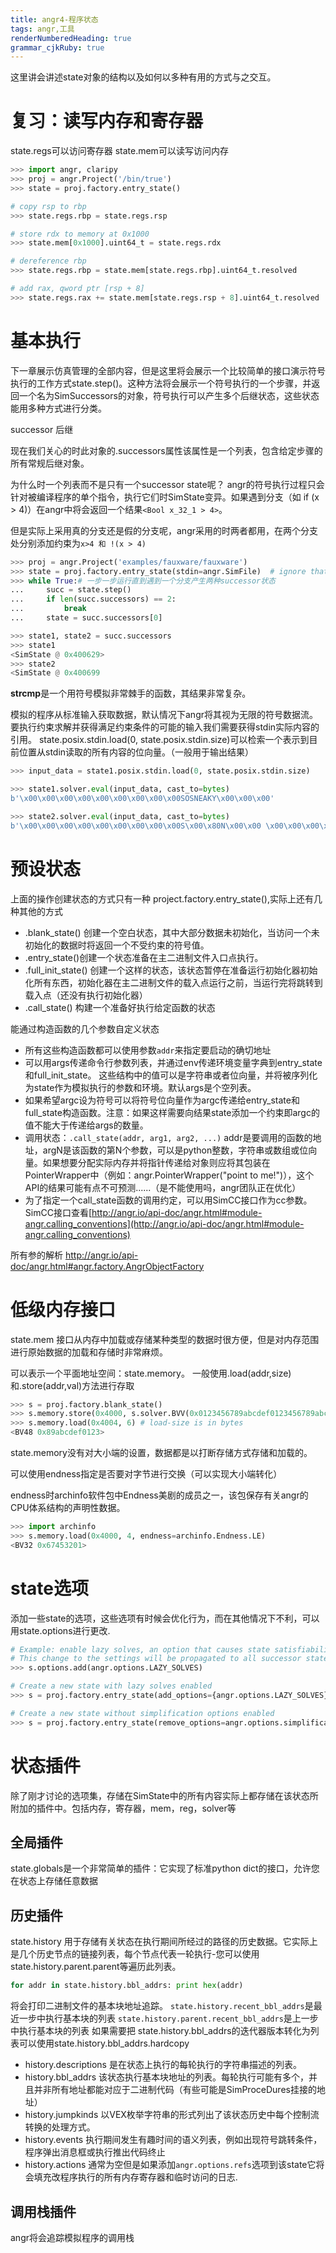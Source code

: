 ```yaml
---
title: angr4-程序状态
tags: angr,工具
renderNumberedHeading: true
grammar_cjkRuby: true
---
```


这里讲会讲述state对象的结构以及如何以多种有用的方式与之交互。

# 复习：读写内存和寄存器
state.regs可以访问寄存器
state.mem可以读写访问内存

``` python
>>> import angr, claripy
>>> proj = angr.Project('/bin/true')
>>> state = proj.factory.entry_state()

# copy rsp to rbp
>>> state.regs.rbp = state.regs.rsp

# store rdx to memory at 0x1000
>>> state.mem[0x1000].uint64_t = state.regs.rdx

# dereference rbp
>>> state.regs.rbp = state.mem[state.regs.rbp].uint64_t.resolved

# add rax, qword ptr [rsp + 8]
>>> state.regs.rax += state.mem[state.regs.rsp + 8].uint64_t.resolved
```
# 基本执行
下一章展示仿真管理的全部内容，但是这里将会展示一个比较简单的接口演示符号执行的工作方式state.step()。这种方法将会展示一个符号执行的一个步骤，并返回一个名为SimSuccessors的对象，符号执行可以产生多个后继状态，这些状态能用多种方式进行分类。

successor 后继

现在我们关心的时此对象的.successors属性该属性是一个列表，包含给定步骤的所有常规后继对象。

为什么时一个列表而不是只有一个successor state呢？ angr的符号执行过程只会针对被编译程序的单个指令，执行它们时SimState变异。如果遇到分支（如 if (x > 4)）在angr中将会返回一个结果`<Bool x_32_1 > 4>`。

但是实际上采用真的分支还是假的分支呢，angr采用的时两者都用，在两个分支处分别添加约束为`x>4 和 !(x > 4)`

``` python
>>> proj = angr.Project('examples/fauxware/fauxware')
>>> state = proj.factory.entry_state(stdin=angr.SimFile)  # ignore that argument for now - we're disabling a more complicated default setup for the sake of education
>>> while True:# 一步一步运行直到遇到一个分支产生两种successor状态
...     succ = state.step()
...     if len(succ.successors) == 2:
...         break
...     state = succ.successors[0]

>>> state1, state2 = succ.successors
>>> state1
<SimState @ 0x400629>
>>> state2
<SimState @ 0x400699
```
**strcmp**是一个用符号模拟非常棘手的函数，其结果非常复杂。

模拟的程序从标准输入获取数据，默认情况下angr将其视为无限的符号数据流。 要执行约束求解并获得满足约束条件的可能的输入我们需要获得stdin实际内容的引用。
state.posix.stdin.load(0, state.posix.stdin.size)可以检索一个表示到目前位置从stdin读取的所有内容的位向量。（一般用于输出结果）

``` python
>>> input_data = state1.posix.stdin.load(0, state.posix.stdin.size)

>>> state1.solver.eval(input_data, cast_to=bytes)
b'\x00\x00\x00\x00\x00\x00\x00\x00\x00SOSNEAKY\x00\x00\x00'

>>> state2.solver.eval(input_data, cast_to=bytes)
b'\x00\x00\x00\x00\x00\x00\x00\x00\x00S\x00\x80N\x00\x00 \x00\x00\x00\x00'
```

# 预设状态

上面的操作创建状态的方式只有一种 project.factory.entry_state(),实际上还有几种其他的方式
- .blank_state() 创建一个空白状态，其中大部分数据未初始化，当访问一个未初始化的数据时将返回一个不受约束的符号值。
- .entry_state()创建一个状态准备在主二进制文件入口点执行。
- .full_init_state()  创建一个这样的状态，该状态暂停在准备运行初始化器初始化所有东西，初始化器在主二进制文件的载入点运行之前，当运行完将跳转到载入点（还没有执行初始化器）
- .call_state() 构建一个准备好执行给定函数的状态

能通过构造函数的几个参数自定义状态

- 所有这些构造函数都可以使用参数`addr`来指定要启动的确切地址
- 可以用args传递命令行参数列表，并通过env传递环境变量字典到entry_state和full_init_state。 这些结构中的值可以是字符串或者位向量，并将被序列化为state作为模拟执行的参数和环境。默认args是个空列表。
- 如果希望argc设为符号可以将符号位向量作为argc传递给entry_state和full_state构造函数。注意：如果这样需要向结果state添加一个约束即argc的值不<i class="fas fa-highlighter"></i>能大于传递给args的数量。
- 调用状态：`.call_state(addr, arg1, arg2, ...)` addr是要调用的函数的地址，argN是该函数的第N个参数，可以是python整数，字符串或数组或位向量。如果想要分配实际内存并将指针传递给对象则应将其包装在PointerWrapper中（例如：angr.PointerWrapper("point to me!")），这个API的结果可能有点不可预测......（是不能使用吗，angr团队正在优化）
- 为了指定一个call_state函数的调用约定，可以用SimCC接口作为cc参数。SimCC接口查看[http://angr.io/api-doc/angr.html#module-angr.calling_conventions](http://angr.io/api-doc/angr.html#module-angr.calling_conventions)

所有参的解析 http://angr.io/api-doc/angr.html#angr.factory.AngrObjectFactory

# 低级内存接口

state.mem 接口从内存中加载或存储某种类型的数据时很方便，但是对内存范围进行原始数据的加载和存储时非常麻烦。

可以表示一个平面地址空间：state.memory。 一般使用.load(addr,size)和.store(addr,val)方法进行存取

``` python
>>> s = proj.factory.blank_state()
>>> s.memory.store(0x4000, s.solver.BVV(0x0123456789abcdef0123456789abcdef, 128))
>>> s.memory.load(0x4004, 6) # load-size is in bytes
<BV48 0x89abcdef0123>
```
state.memory没有对大小端的设置，数据都是以打断存储方式存储和加载的。

可以使用endness指定是否要对字节进行交换（可以实现大小端转化）

endness时archinfo软件包中Endness美剧的成员之一，该包保存有关angr的CPU体系结构的声明性数据。

``` python
>>> import archinfo
>>> s.memory.load(0x4000, 4, endness=archinfo.Endness.LE)
<BV32 0x67453201>
```

# state选项
添加一些state的选项，这些选项有时候会优化行为，而在其他情况下不利，可以用state.options进行更改.

``` python
# Example: enable lazy solves, an option that causes state satisfiability to be checked as infrequently as possible.#
# This change to the settings will be propagated to all successor states created from this state after this line. #对设置的更改将传播到由此状态创建的所有后继状态
>>> s.options.add(angr.options.LAZY_SOLVES)

# Create a new state with lazy solves enabled
>>> s = proj.factory.entry_state(add_options={angr.options.LAZY_SOLVES})

# Create a new state without simplification options enabled
>>> s = proj.factory.entry_state(remove_options=angr.options.simplification)
```
# 状态插件

除了刚才讨论的选项集，存储在SimState中的所有内容实际上都存储在该状态所附加的插件中。包括内存，寄存器，mem，reg，solver等
## 全局插件
state.globals是一个非常简单的插件：它实现了标准python dict的接口，允许您在状态上存储任意数据

## 历史插件
state.history 用于存储有关状态在执行期间所经过的路径的历史数据。它实际上是几个历史节点的链接列表，每个节点代表一轮执行-您可以使用state.history.parent.parent等遍历此列表。

``` python
for addr in state.history.bbl_addrs: print hex(addr)
```
将会打印二进制文件的基本块地址追踪。
`state.history.recent_bbl_addrs`是最近一步中执行基本块的列表
`state.history.parent.recent_bbl_addrs`是上一步中执行基本块的列表
如果需要把 state.history.bbl_addrs的迭代器版本转化为列表可以使用state.history.bbl_addrs.hardcopy

- history.descriptions 是在状态上执行的每轮执行的字符串描述的列表。
- history.bbl_addrs 该状态执行基本块地址的列表。每轮执行可能有多个，并且并非所有地址都能对应于二进制代码（有些可能是SimProceDures挂接的地址）
- history.jumpkinds 以VEX枚举字符串的形式列出了该状态历史中每个控制流转换的处理方式。
- history.events 执行期间发生有趣时间的语义列表，例如出现符号跳转条件，程序弹出消息框或执行推出代码终止 
- history.actions 通常为空但是如果添加`angr.options.refs`选项到该state它将会填充改程序执行的所有内存寄存器和临时访问的日志.

## 调用栈插件

angr将会追踪模拟程序的调用栈
